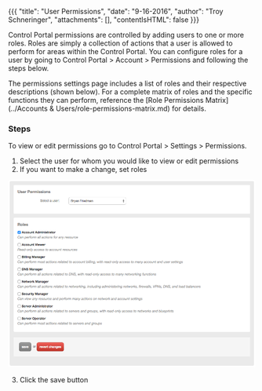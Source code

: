 {{{
  "title": "User Permissions",
  "date": "9-16-2016",
  "author": "Troy Schneringer",
  "attachments": [],
  "contentIsHTML": false
}}}

Control Portal permissions are controlled by adding users to one or more roles. Roles are simply a collection of actions that a user is allowed to perform for areas within the Control Portal. You can configure roles for a user by going to Control Portal &gt; Account &gt; Permissions and following the steps below.

The permissions settings page includes a list of roles and their respective descriptions (shown below). For a complete matrix of roles and the specific functions they can perform, reference the [Role Permissions Matrix](../Accounts & Users/role-permissions-matrix.md) for details.

### Steps

To view or edit permissions go to Control Portal &gt; Settings &gt; Permissions.

1. Select the user for whom you would like to view or edit permissions
2. If you want to make a change, set roles

  ![User Permissions](../images/user-permissions.png)

3. Click the save button
